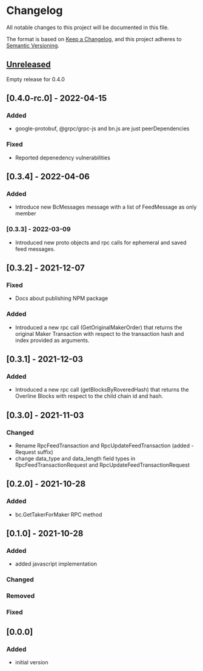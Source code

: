 # Changelog
All notable changes to this project will be documented in this file.

The format is based on [Keep a Changelog](https://keepachangelog.com/en/1.0.0/),
and this project adheres to [Semantic Versioning](https://semver.org/spec/v2.0.0.html).

## [Unreleased]

Empty release for 0.4.0

## [0.4.0-rc.0] - 2022-04-15

### Added

- google-protobuf, @grpc/grpc-js and bn.js are just peerDependencies

### Fixed

- Reported depenedency vulnerabilities

## [0.3.4] - 2022-04-06

### Added

- Introduce new BcMessages message with a list of FeedMessage as only member

### [0.3.3] - 2022-03-09

- Introduced new proto objects and  rpc calls for ephemeral and saved feed messages.

## [0.3.2] - 2021-12-07

### Fixed

- Docs about publishing NPM package

### Added

- Introduced a new rpc call (GetOriginalMakerOrder) that returns the original Maker Transaction with respect to the transaction hash and index provided as arguments.


## [0.3.1] - 2021-12-03

### Added

- Introduced a new rpc call (getBlocksByRoveredHash) that returns the Overline Blocks with respect to the child chain id and hash.

## [0.3.0] - 2021-11-03

### Changed

- Rename RpcFeedTransaction and RpcUpdateFeedTransaction (added -Request suffix)
- change data_type and data_length field types in RpcFeedTransactionRequest and RpcUpdateFeedTransactionRequest

## [0.2.0] - 2021-10-28

### Added

- bc.GetTakerForMaker RPC method

## [0.1.0] - 2021-10-28

### Added

- added javascript implementation

### Changed

### Removed

### Fixed

## [0.0.0]

### Added

- initial version

[Unreleased]: https://github.com/blockcollider/overline-proto/compare/v0.1.0...HEAD
